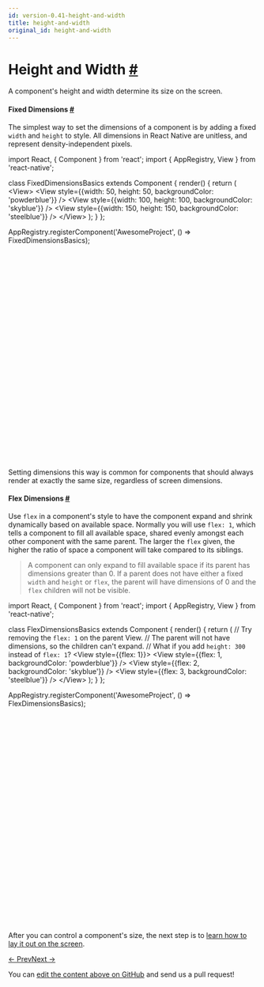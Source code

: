 ```yaml
---
id: version-0.41-height-and-width
title: height-and-width
original_id: height-and-width
---
```

<a id="content"></a><h1><a class="anchor" name="height-and-width"></a>Height and Width <a class="hash-link" href="docs/height-and-width.html#height-and-width">#</a></h1><div><p>A component's height and width determine its size on the screen.</p><h4><a class="anchor" name="fixed-dimensions"></a>Fixed Dimensions <a class="hash-link" href="docs/height-and-width.html#fixed-dimensions">#</a></h4><p>The simplest way to set the dimensions of a component is by adding a fixed <code>width</code> and <code>height</code> to style. All dimensions in React Native are unitless, and represent density-independent pixels.</p><div class="web-player"><div class="prism language-javascript">import React<span class="token punctuation">,</span> <span class="token punctuation">{</span> Component <span class="token punctuation">}</span> from <span class="token string">'react'</span><span class="token punctuation">;</span>
import <span class="token punctuation">{</span> AppRegistry<span class="token punctuation">,</span> View <span class="token punctuation">}</span> from <span class="token string">'react-native'</span><span class="token punctuation">;</span>

class <span class="token class-name">FixedDimensionsBasics</span> extends <span class="token class-name">Component</span> <span class="token punctuation">{</span>
  <span class="token function">render<span class="token punctuation">(</span></span><span class="token punctuation">)</span> <span class="token punctuation">{</span>
    <span class="token keyword">return</span> <span class="token punctuation">(</span>
      &lt;View<span class="token operator">&gt;</span>
        &lt;View style<span class="token operator">=</span><span class="token punctuation">{</span><span class="token punctuation">{</span>width<span class="token punctuation">:</span> <span class="token number">50</span><span class="token punctuation">,</span> height<span class="token punctuation">:</span> <span class="token number">50</span><span class="token punctuation">,</span> backgroundColor<span class="token punctuation">:</span> <span class="token string">'powderblue'</span><span class="token punctuation">}</span><span class="token punctuation">}</span> <span class="token operator">/</span><span class="token operator">&gt;</span>
        &lt;View style<span class="token operator">=</span><span class="token punctuation">{</span><span class="token punctuation">{</span>width<span class="token punctuation">:</span> <span class="token number">100</span><span class="token punctuation">,</span> height<span class="token punctuation">:</span> <span class="token number">100</span><span class="token punctuation">,</span> backgroundColor<span class="token punctuation">:</span> <span class="token string">'skyblue'</span><span class="token punctuation">}</span><span class="token punctuation">}</span> <span class="token operator">/</span><span class="token operator">&gt;</span>
        &lt;View style<span class="token operator">=</span><span class="token punctuation">{</span><span class="token punctuation">{</span>width<span class="token punctuation">:</span> <span class="token number">150</span><span class="token punctuation">,</span> height<span class="token punctuation">:</span> <span class="token number">150</span><span class="token punctuation">,</span> backgroundColor<span class="token punctuation">:</span> <span class="token string">'steelblue'</span><span class="token punctuation">}</span><span class="token punctuation">}</span> <span class="token operator">/</span><span class="token operator">&gt;</span>
      &lt;<span class="token operator">/</span>View<span class="token operator">&gt;</span>
    <span class="token punctuation">)</span><span class="token punctuation">;</span>
  <span class="token punctuation">}</span>
<span class="token punctuation">}</span><span class="token punctuation">;</span>

AppRegistry<span class="token punctuation">.</span><span class="token function">registerComponent<span class="token punctuation">(</span></span><span class="token string">'AwesomeProject'</span><span class="token punctuation">,</span> <span class="token punctuation">(</span><span class="token punctuation">)</span> <span class="token operator">=</span><span class="token operator">&gt;</span> FixedDimensionsBasics<span class="token punctuation">)</span><span class="token punctuation">;</span></div><iframe style="margin-top:4px;" width="880" height="420" data-src="//cdn.rawgit.com/dabbott/react-native-web-player/gh-v1.2.6/index.html#code=import%20React%2C%20%7B%20Component%20%7D%20from%20'react'%3B%0Aimport%20%7B%20AppRegistry%2C%20View%20%7D%20from%20'react-native'%3B%0A%0Aclass%20FixedDimensionsBasics%20extends%20Component%20%7B%0A%20%20render()%20%7B%0A%20%20%20%20return%20(%0A%20%20%20%20%20%20%3CView%3E%0A%20%20%20%20%20%20%20%20%3CView%20style%3D%7B%7Bwidth%3A%2050%2C%20height%3A%2050%2C%20backgroundColor%3A%20'powderblue'%7D%7D%20%2F%3E%0A%20%20%20%20%20%20%20%20%3CView%20style%3D%7B%7Bwidth%3A%20100%2C%20height%3A%20100%2C%20backgroundColor%3A%20'skyblue'%7D%7D%20%2F%3E%0A%20%20%20%20%20%20%20%20%3CView%20style%3D%7B%7Bwidth%3A%20150%2C%20height%3A%20150%2C%20backgroundColor%3A%20'steelblue'%7D%7D%20%2F%3E%0A%20%20%20%20%20%20%3C%2FView%3E%0A%20%20%20%20)%3B%0A%20%20%7D%0A%7D%3B%0A%0AAppRegistry.registerComponent('AwesomeProject'%2C%20()%20%3D%3E%20FixedDimensionsBasics)%3B" frameborder="0"></iframe></div><p>Setting dimensions this way is common for components that should always render at exactly the same size, regardless of screen dimensions.</p><h4><a class="anchor" name="flex-dimensions"></a>Flex Dimensions <a class="hash-link" href="docs/height-and-width.html#flex-dimensions">#</a></h4><p>Use <code>flex</code> in a component's style to have the component expand and shrink dynamically based on available space. Normally you will use <code>flex: 1</code>, which tells a component to fill all available space, shared evenly amongst each other component with the same parent. The larger the <code>flex</code> given, the higher the ratio of space a component will take compared to its siblings.</p><blockquote><p>A component can only expand to fill available space if its parent has dimensions greater than 0. If a parent does not have either a fixed <code>width</code> and <code>height</code> or <code>flex</code>, the parent will have dimensions of 0 and the <code>flex</code> children will not be visible.</p></blockquote><div class="web-player"><div class="prism language-javascript">import React<span class="token punctuation">,</span> <span class="token punctuation">{</span> Component <span class="token punctuation">}</span> from <span class="token string">'react'</span><span class="token punctuation">;</span>
import <span class="token punctuation">{</span> AppRegistry<span class="token punctuation">,</span> View <span class="token punctuation">}</span> from <span class="token string">'react-native'</span><span class="token punctuation">;</span>

class <span class="token class-name">FlexDimensionsBasics</span> extends <span class="token class-name">Component</span> <span class="token punctuation">{</span>
  <span class="token function">render<span class="token punctuation">(</span></span><span class="token punctuation">)</span> <span class="token punctuation">{</span>
    <span class="token keyword">return</span> <span class="token punctuation">(</span>
     <span class="token comment" spellcheck="true"> // Try removing the `flex: 1` on the parent View.
</span>     <span class="token comment" spellcheck="true"> // The parent will not have dimensions, so the children can't expand.
</span>     <span class="token comment" spellcheck="true"> // What if you add `height: 300` instead of `flex: 1`?
</span>      &lt;View style<span class="token operator">=</span><span class="token punctuation">{</span><span class="token punctuation">{</span>flex<span class="token punctuation">:</span> <span class="token number">1</span><span class="token punctuation">}</span><span class="token punctuation">}</span><span class="token operator">&gt;</span>
        &lt;View style<span class="token operator">=</span><span class="token punctuation">{</span><span class="token punctuation">{</span>flex<span class="token punctuation">:</span> <span class="token number">1</span><span class="token punctuation">,</span> backgroundColor<span class="token punctuation">:</span> <span class="token string">'powderblue'</span><span class="token punctuation">}</span><span class="token punctuation">}</span> <span class="token operator">/</span><span class="token operator">&gt;</span>
        &lt;View style<span class="token operator">=</span><span class="token punctuation">{</span><span class="token punctuation">{</span>flex<span class="token punctuation">:</span> <span class="token number">2</span><span class="token punctuation">,</span> backgroundColor<span class="token punctuation">:</span> <span class="token string">'skyblue'</span><span class="token punctuation">}</span><span class="token punctuation">}</span> <span class="token operator">/</span><span class="token operator">&gt;</span>
        &lt;View style<span class="token operator">=</span><span class="token punctuation">{</span><span class="token punctuation">{</span>flex<span class="token punctuation">:</span> <span class="token number">3</span><span class="token punctuation">,</span> backgroundColor<span class="token punctuation">:</span> <span class="token string">'steelblue'</span><span class="token punctuation">}</span><span class="token punctuation">}</span> <span class="token operator">/</span><span class="token operator">&gt;</span>
      &lt;<span class="token operator">/</span>View<span class="token operator">&gt;</span>
    <span class="token punctuation">)</span><span class="token punctuation">;</span>
  <span class="token punctuation">}</span>
<span class="token punctuation">}</span><span class="token punctuation">;</span>

AppRegistry<span class="token punctuation">.</span><span class="token function">registerComponent<span class="token punctuation">(</span></span><span class="token string">'AwesomeProject'</span><span class="token punctuation">,</span> <span class="token punctuation">(</span><span class="token punctuation">)</span> <span class="token operator">=</span><span class="token operator">&gt;</span> FlexDimensionsBasics<span class="token punctuation">)</span><span class="token punctuation">;</span></div><iframe style="margin-top:4px;" width="880" height="420" data-src="//cdn.rawgit.com/dabbott/react-native-web-player/gh-v1.2.6/index.html#code=import%20React%2C%20%7B%20Component%20%7D%20from%20'react'%3B%0Aimport%20%7B%20AppRegistry%2C%20View%20%7D%20from%20'react-native'%3B%0A%0Aclass%20FlexDimensionsBasics%20extends%20Component%20%7B%0A%20%20render()%20%7B%0A%20%20%20%20return%20(%0A%20%20%20%20%20%20%2F%2F%20Try%20removing%20the%20%60flex%3A%201%60%20on%20the%20parent%20View.%0A%20%20%20%20%20%20%2F%2F%20The%20parent%20will%20not%20have%20dimensions%2C%20so%20the%20children%20can't%20expand.%0A%20%20%20%20%20%20%2F%2F%20What%20if%20you%20add%20%60height%3A%20300%60%20instead%20of%20%60flex%3A%201%60%3F%0A%20%20%20%20%20%20%3CView%20style%3D%7B%7Bflex%3A%201%7D%7D%3E%0A%20%20%20%20%20%20%20%20%3CView%20style%3D%7B%7Bflex%3A%201%2C%20backgroundColor%3A%20'powderblue'%7D%7D%20%2F%3E%0A%20%20%20%20%20%20%20%20%3CView%20style%3D%7B%7Bflex%3A%202%2C%20backgroundColor%3A%20'skyblue'%7D%7D%20%2F%3E%0A%20%20%20%20%20%20%20%20%3CView%20style%3D%7B%7Bflex%3A%203%2C%20backgroundColor%3A%20'steelblue'%7D%7D%20%2F%3E%0A%20%20%20%20%20%20%3C%2FView%3E%0A%20%20%20%20)%3B%0A%20%20%7D%0A%7D%3B%0A%0AAppRegistry.registerComponent('AwesomeProject'%2C%20()%20%3D%3E%20FlexDimensionsBasics)%3B" frameborder="0"></iframe></div><p>After you can control a component's size, the next step is to <a href="/react-native/docs/flexbox.html" target="">learn how to lay it out on the screen</a>.</p></div><div class="docs-prevnext"><a class="docs-prev" href="docs/style.html#content">← Prev</a><a class="docs-next" href="docs/flexbox.html#content">Next →</a></div><p class="edit-page-block">You can <a target="_blank" href="https://github.com/facebook/react-native/blob/master/docs/HeightAndWidth.md">edit the content above on GitHub</a> and send us a pull request!</p>